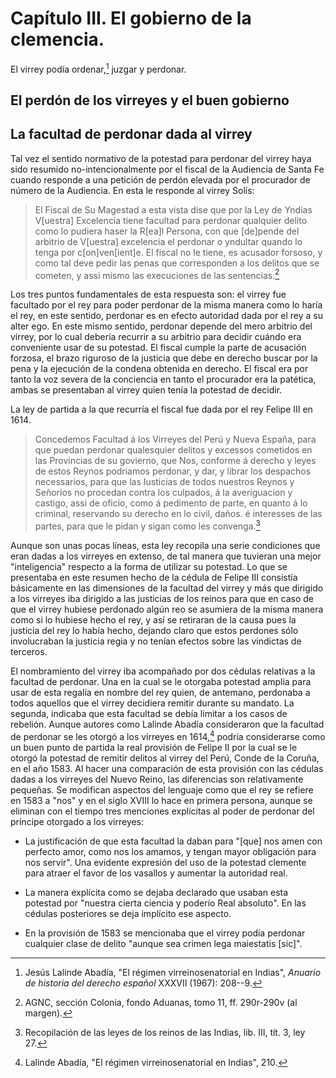 Capítulo III. El gobierno de la clemencia.
==========================================

El virrey podía ordenar,[^1] juzgar y perdonar.

El perdón de los virreyes y el buen gobierno
--------------------------------------------

La facultad de perdonar dada al virrey
--------------------------------------

Tal vez el sentido normativo de la potestad para perdonar del virrey
haya sido resumido no-intencionalmente por el fiscal de la Audiencia de
Santa Fe cuando responde a una petición de perdón elevada por el
procurador de número de la Audiencia. En esta le responde al virrey
Solís:

> El Fiscal de Su Magestad a esta vista dise que por la Ley de Yndias
> V\[uestra\] Excelencia tiene facultad para perdonar qualquier delito
> como lo pudiera haser la R\[ea\]l Persona, con que \[de\]pende del
> arbitrio de V\[uestra\] excelencia el perdonar o yndultar quando lo
> tenga por c\[on\]ven\[ient\]e. El fiscal no le tiene, es acusador
> forsoso, y como tal deve pedir las penas que corresponden a los
> delitos que se cometen, y assi mismo las execuciones de las
> sentencias.[^2]

Los tres puntos fundamentales de esta respuesta son: el virrey fue
facultado por el rey para poder perdonar de la misma manera como lo
haría el rey, en este sentido, perdonar es en efecto autoridad dada por
el rey a su alter ego. En este mismo sentido, perdonar depende del mero
arbitrio del virrey, por lo cual debería recurrir a su arbitrio para
decidir cuándo era conveniente usar de su potestad. El fiscal cumple la
parte de acusación forzosa, el brazo riguroso de la justicia que debe en
derecho buscar por la pena y la ejecución de la condena obtenida en
derecho. El fiscal era por tanto la voz severa de la conciencia en tanto
el procurador era la patética, ambas se presentaban al virrey quien
tenía la potestad de decidir.

La ley de partida a la que recurría el fiscal fue dada por el rey Felipe
III en 1614.

> Concedemos Facultad á los Virreyes del Perú y Nueva España, para que
> puedan perdonar qualesquier delitos y excessos cometidos en las
> Provincias de su govierno, que Nos, conforme á derecho y leyes de
> estos Reynos podriamos perdonar, y dar, y librar los despachos
> necessarios, para que las Iusticias de todos nuestros Reynos y
> Señorios no procedan contra los culpados, á la averiguacion y castigo,
> assi de oficio, como á pedimento de parte, en quanto á lo criminal,
> reservando su derecho en lo civil, daños. é interesses de las partes,
> para que le pidan y sigan como les convenga.[^3]

Aunque son unas pocas líneas, esta ley recopila una serie condiciones
que eran dadas a los virreyes en extenso, de tal manera que tuvieran una
mejor "inteligencia" respecto a la forma de utilizar su potestad. Lo que
se presentaba en este resumen hecho de la cédula de Felipe III consistía
básicamente en las dimensiones de la facultad del virrey y más que
dirigido a los virreyes iba dirigido a las justicias de los reinos para
que en caso de que el virrey hubiese perdonado algún reo se asumiera de
la misma manera como si lo hubiese hecho el rey, y así se retiraran de
la causa pues la justicia del rey lo había hecho, dejando claro que
estos perdones sólo involucraban la justicia regia y no tenían efectos
sobre las vindictas de terceros.

El nombramiento del virrey iba acompañado por dos cédulas relativas a la
facultad de perdonar. Una en la cual se le otorgaba potestad amplia para
usar de esta regalía en nombre del rey quien, de antemano, perdonaba a
todos aquellos que el virrey decidiera remitir durante su mandato. La
segunda, indicaba que esta facultad se debía limitar a los casos de
rebelión. Aunque autores como Lalinde Abadía consideraron que la
facultad de perdonar se les otorgó a los virreyes en 1614,[^4] podría
considerarse como un buen punto de partida la real provisión de Felipe
II por la cual se le otorgó la potestad de remitir delitos al virrey del
Perú, Conde de la Coruña, en el año 1583. Al hacer una comparación de
esta provisión con las cédulas dadas a los virreyes del Nuevo Reino, las
diferencias son relativamente pequeñas. Se modifican aspectos del
lenguaje como que el rey se refiere en 1583 a "nos" y en el siglo XVIII
lo hace en primera persona, aunque se eliminan con el tiempo tres
menciones explícitas al poder de perdonar del príncipe otorgado a los
virreyes:

-   La justificación de que esta facultad la daban para "\[que\] nos
    amen con perfecto amor, como nos los amamos, y tengan mayor
    obligación para nos servir". Una evidente expresión del uso de la
    potestad clemente para atraer el favor de los vasallos y aumentar la
    autoridad real.

-   La manera explícita como se dejaba declarado que usaban esta
    potestad por "nuestra cierta ciencia y poderío Real absoluto". En
    las cédulas posteriores se deja implícito ese aspecto.

-   En la provisión de 1583 se mencionaba que el virrey podía perdonar
    cualquier clase de delito "aunque sea crimen lega maiestatis
    \[sic\]".

[^1]: Jesús Lalinde Abadía, "El régimen virreinosenatorial en Indias",
    *Anuario de historia del derecho español* XXXVII (1967): 208--9.

[^2]: AGNC, sección Colonia, fondo Aduanas, tomo 11, ff. 290r-290v (al
    margen).

[^3]: Recopilación de las leyes de los reinos de las Indias, lib. III,
    tít. 3, ley 27.

[^4]: Lalinde Abadía, "El régimen virreinosenatorial en Indias", 210.
